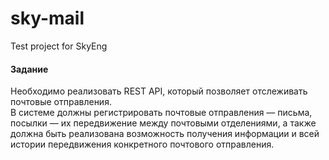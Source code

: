 # sky-mail
Test project for SkyEng

#### Задание  
Необходимо реализовать REST API, который позволяет отслеживать почтовые отправления.  
В системе должны регистрировать почтовые отправления — письма, посылки — их передвижение между почтовыми отделениями, а также должна быть реализована возможность получения информации и всей истории передвижения конкретного почтового отправления.
